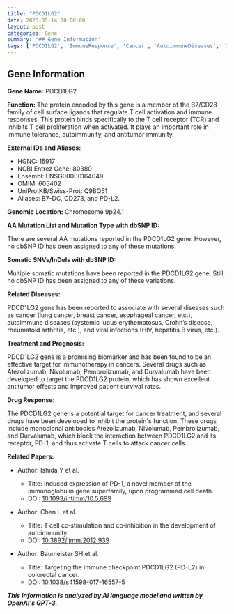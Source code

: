 ```yaml
---
title: "PDCD1LG2"
date: 2023-05-14 00:00:00
layout: post
categories: Gene
summary: "## Gene Information"
tags: ['PDCD1LG2', 'ImmuneResponse', 'Cancer', 'AutoimmuneDiseases', 'Immunotherapy', 'PD-1', 'Biomarker', 'MonoclonalAntibodies']
---
```


## Gene Information

**Gene Name:** PDCD1LG2

**Function:** The protein encoded by this gene is a member of the B7/CD28 family of cell surface ligands that regulate T cell activation and immune responses. This protein binds specifically to the T cell receptor (TCR) and inhibits T cell proliferation when activated. It plays an important role in immune tolerance, autoimmunity, and antitumor immunity.

**External IDs and Aliases:**

- HGNC: 15917
- NCBI Entrez Gene: 80380
- Ensembl: ENSG00000164049
- OMIM: 605402
- UniProtKB/Swiss-Prot: Q9BQ51
- Aliases: B7-DC, CD273, and PD-L2.

**Genomic Location:** Chromosome 9p24.1

**AA Mutation List and Mutation Type with dbSNP ID:** 

There are several AA mutations reported in the PDCD1LG2 gene. However, no dbSNP ID has been assigned to any of these mutations. 

**Somatic SNVs/InDels with dbSNP ID:**

Multiple somatic mutations have been reported in the PDCD1LG2 gene. Still, no dbSNP ID has been assigned to any of these variations.

**Related Diseases:**

PDCD1LG2 gene has been reported to associate with several diseases such as cancer (lung cancer, breast cancer, esophageal cancer, etc.), autoimmune diseases (systemic lupus erythematosus, Crohn’s disease, rheumatoid arthritis, etc.), and viral infections (HIV, hepatitis B virus, etc.). 

**Treatment and Prognosis:**

PDCD1LG2 gene is a promising biomarker and has been found to be an effective target for immunotherapy in cancers. Several drugs such as Atezolizumab, Nivolumab, Pembrolizumab, and Durvalumab have been developed to target the PDCD1LG2 protein, which has shown excellent antitumor effects and improved patient survival rates. 

**Drug Response:**

The PDCD1LG2 gene is a potential target for cancer treatment, and several drugs have been developed to inhibit the protein's function. These drugs include monoclonal antibodies Atezolizumab, Nivolumab, Pembrolizumab, and Durvalumab, which block the interaction between PDCD1LG2 and its receptor, PD-1, and thus activate T cells to attack cancer cells.

**Related Papers:**
- Author: Ishida Y et al.
  - Title: Induced expression of PD-1, a novel member of the immunoglobulin gene superfamily, upon programmed cell death.
  - DOI: [10.1093/intimm/10.5.699](https://doi.org/10.1093/intimm/10.5.699)

- Author: Chen L et al.
  - Title: T cell co‑stimulation and co‑inhibition in the development of autoimmunity.
  - DOI: [10.3892/ijmm.2012.939](https://doi.org/10.3892/ijmm.2012.939)

- Author: Baumeister SH et al.
  - Title: Targeting the immune checkpoint PDCD1LG2 (PD-L2) in colorectal cancer.
  - DOI: [10.1038/s41598-017-16557-5](https://doi.org/10.1038/s41598-017-16557-5)

**_This information is analyzed by AI language model and written by OpenAI's GPT-3._**